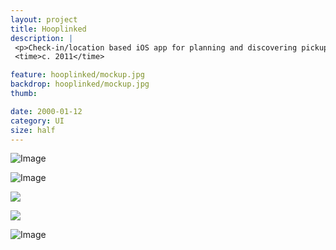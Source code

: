 ```yaml
---
layout: project
title: Hooplinked
description: |
 <p>Check-in/location based iOS app for planning and discovering pickup games nearby. Functionality included the ability to add and rate basketball courts, maintain a list of players with whom you frequently play, organizing games, and win (custom drawn) badges based on milestones.</p>
 <time>c. 2011</time>

feature: hooplinked/mockup.jpg
backdrop: hooplinked/mockup.jpg
thumb:

date: 2000-01-12
category: UI
size: half
---
```


![Image]({{site.project_img_path}}hooplinked/hl_screens_a.jpg)

![Image]({{site.project_img_path}}hooplinked/hl_screens_b.jpg)

<p class="half"><img src="{{site.project_img_path}}hooplinked/app_icon.jpg"></p>
<p class="half"><img src="{{site.project_img_path}}hooplinked/app_icon_mockup.jpg"></p>

![Image]({{site.project_img_path}}hooplinked/trophies.jpg)